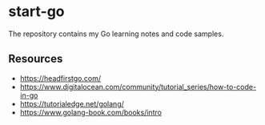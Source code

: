 # start-go
The repository contains my Go learning notes and code samples.

## Resources
* https://headfirstgo.com/
* https://www.digitalocean.com/community/tutorial_series/how-to-code-in-go
* https://tutorialedge.net/golang/
* https://www.golang-book.com/books/intro
